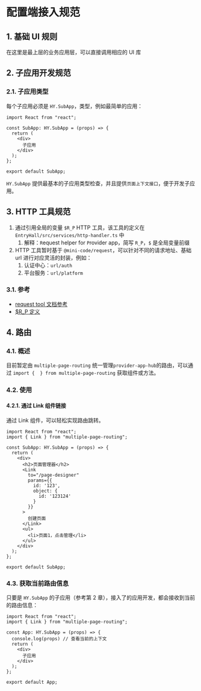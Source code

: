 # 配置端接入规范

## 1. 基础 UI 规则

在这里是最上层的业务应用层，可以直接调用相应的 UI 库

## 2. 子应用开发规范

### 2.1. 子应用类型

每个子应用必须是 `HY.SubApp`，类型，例如最简单的应用：

```tsx
import React from "react";

const SubApp: HY.SubApp = (props) => {
  return (
    <div>
      子应用
    </div>
  );
};

export default SubApp;
```

`HY.SubApp` 提供最基本的子应用类型检查，并且提供`页面上下文接口`，便于开发子应用。

## 3. HTTP 工具规范

1. 通过引用全局的变量 `$R_P` HTTP 工具，该工具的定义在 `EntryHall/src/services/http-handler.ts` 中
   1. 解释：`R`equest helper for `P`rovider app，简写 `R_P`，`$` 是全局变量前缀
2. HTTP 工具暂时基于 `@mini-code/request`，可以针对不同的请求地址、基础 url 进行对应灵活的封装，例如：
   1. 认证中心：`url/auth`
   2. 平台服务：`url/platform`

### 3.1. 参考

- [request tool 文档参考](https://github.com/minimal-studio/request)
- [$R_P 定义](EntryHall/src/services/http-handler.ts)

## 4. 路由

### 4.1. 概述

目前暂定由 `multiple-page-routing` 统一管理`provider-app-hub`的路由，可以通过 `import {  } from multiple-page-routing` 获取组件或方法。

### 4.2. 使用

#### 4.2.1. 通过 Link 组件链接

通过 Link 组件，可以轻松实现路由跳转。

```tsx
import React from "react";
import { Link } from "multiple-page-routing";

const SubApp: HY.SubApp = (props) => {
  return (
    <div>
      <h2>页面管理器</h2>
      <Link
        to="/page-designer"
        params={{
          id: '123',
          object: {
            id: '123124'
          }
        }}
      >
        创建页面
      </Link>
      <ul>
        <li>页面1，点击管理</li>
      </ul>
    </div>
  );
};

export default SubApp;
```

### 4.3. 获取当前路由信息

只要是 `HY.SubApp` 的子应用（参考第 2 章），接入了的应用开发，都会接收到当前的路由信息：

```tsx
import React from "react";
import { Link } from "multiple-page-routing";

const App: HY.SubApp = (props) => {
  console.log(props) // 查看当前的上下文
  return (
    <div>
      子应用
    </div>
  );
};

export default App;
```
